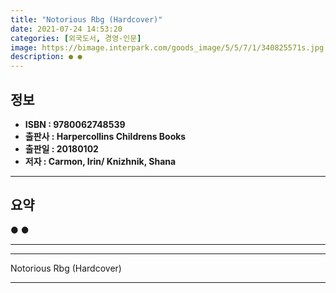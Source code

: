 ```yaml
---
title: "Notorious Rbg (Hardcover)"
date: 2021-07-24 14:53:20
categories: [외국도서, 경영-인문]
image: https://bimage.interpark.com/goods_image/5/5/7/1/340825571s.jpg
description: ● ●
---
```


## **정보**

- **ISBN : 9780062748539**
- **출판사 : Harpercollins Childrens Books**
- **출판일 : 20180102**
- **저자 : Carmon, Irin/ Knizhnik, Shana**

------



## **요약**

●  ●  

------



------


Notorious Rbg (Hardcover) 

------


